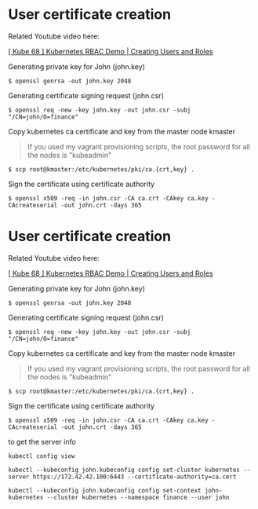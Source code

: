 # User certificate creation
Related Youtube video here: 

[[ Kube 68 ] Kubernetes RBAC Demo | Creating Users and Roles](https://www.youtube.com/watch?v=U67OwM-e9rQ&lc=Ugx2qEQhNPOGFn5PmRF4AaABAg)

Generating private key for John (john.key)
```
$ openssl genrsa -out john.key 2048
```

Generating certificate signing request (john.csr)
```
$ openssl req -new -key john.key -out john.csr -subj "/CN=john/O=finance"
```

Copy kubernetes ca certificate and key from the master node kmaster
>If you used my vagrant provisioning scripts, the root password for all the nodes is "kubeadmin"
```
$ scp root@kmaster:/etc/kubernetes/pki/ca.{crt,key} .
```

Sign the certificate using certificate authority
```
$ openssl x509 -req -in john.csr -CA ca.crt -CAkey ca.key -CAcreateserial -out john.crt -days 365
```
# User certificate creation
Related Youtube video here: 

[[ Kube 68 ] Kubernetes RBAC Demo | Creating Users and Roles](https://www.youtube.com/watch?v=U67OwM-e9rQ&lc=Ugx2qEQhNPOGFn5PmRF4AaABAg)

Generating private key for John (john.key)
```
$ openssl genrsa -out john.key 2048
```

Generating certificate signing request (john.csr)
```
$ openssl req -new -key john.key -out john.csr -subj "/CN=john/O=finance"
```

Copy kubernetes ca certificate and key from the master node kmaster
>If you used my vagrant provisioning scripts, the root password for all the nodes is "kubeadmin"
```
$ scp root@kmaster:/etc/kubernetes/pki/ca.{crt,key} .
```

Sign the certificate using certificate authority
```
$ openssl x509 -req -in john.csr -CA ca.crt -CAkey ca.key -CAcreateserial -out john.crt -days 365
```

to get the server info
```
kubectl config view
```

```
kubectl --kubeconfig john.kubeconfig config set-cluster kubernetes --server https://172.42.42.100:6443 --certificate-authority=ca.cert
```
```
kubectl --kubeconfig john.kubeconfig config set-context john-kubernetes --cluster kubernetes --namespace finance --user john  
```
